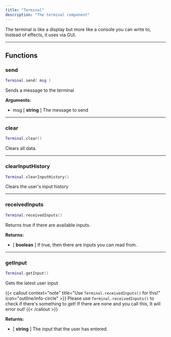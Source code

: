 ```yaml
---
title: "Terminal"
description: "The terminal component"
---
```


The terminal is like a display but more like a console you can write to, Instead of effects, it uses via GUI.

---

## Functions

### send

```lua
Terminal.send( msg )
```

Sends a message to the terminal

**Arguments:**
- msg [ **string** ] The message to send

---

### clear

```lua
Terminal.clear()
```

Clears all data.

---

### clearInputHistory

```lua
Terminal.clearInputHistory()
```

Clears the user's input history

---

### receivedInputs

```lua
Terminal.receivedInputs()
```

Returns true if there are available inputs.

**Returns:**
- [ **boolean** ] If true, then there are inputs you can read from.

---

### getInput

```lua
Terminal.getInput()
```

Gets the latest user input

{{< callout context="note" title="Use `Terminal.receivedInputs()` for this!" icon="outline/info-circle" >}}
Please use `Terminal.receivedInputs()` to check if there's something to get! If there are none and you call this, It will error out!
{{< /callout >}}


**Returns:**
- [ **string** ] The input that the user has entered.
